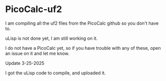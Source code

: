 # PicoCalc-uf2
I am compiling all the uf2 files from the PicoCalc github so you don't have to.

uLisp is not done yet, I am still working on it.

I do not have a PicoCalc yet, so if you have trouble with any of these, open an issue on it and let me know.

Update 3-25-2025

I got the uLisp code to compile, and uploaded it.
